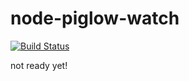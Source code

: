 # node-piglow-watch

[![Build Status](https://travis-ci.org/zaphod1984/node-piglow-watch.png)](https://travis-ci.org/zaphod1984/node-piglow-watch)

not ready yet!

<!---
[![NPM](https://nodei.co/npm/piglow-watch.png)](https://nodei.co/npm/piglow-watch/)

[![NPM](https://nodei.co/npm-dl/piglow-watch.png?months=3)](https://nodei.co/npm/piglow-watch/)
-->
